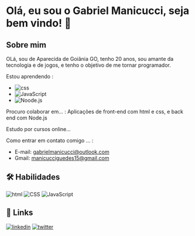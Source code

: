 
# Olá, eu sou o Gabriel Manicucci, seja bem vindo! 👋



## Sobre mim 

OLá, sou de Aparecida de Goiânia GO, tenho 20 anos, sou amante da tecnologia e de jogos, e tenho o objetivo de me tornar programador.



Estou aprendendo : 
-  ![css](https://img.shields.io/badge/CSS3-1572B6?style=for-the-badge&logo=css3&logoColor=white)
-  ![JavaScript](https://img.shields.io/badge/javascript-f0b619?style=for-the-badge&logo=javascript&logoColor=white)
-  ![Noode.js](https://img.shields.io/badge/Node.js-43853D?style=for-the-badge&logo=node.js&logoColor=white)


Procuro colaborar em... :  Aplicações de front-end com html e css, e back end com Node.js


Estudo por cursos online...


Como entrar em contato comigo ... :  
  - E-mail: gabrielmanicucci@outlook.com
  - Gmail: manicucciguedes15@gmail.com


## 🛠 Habilidades
![html](https://img.shields.io/badge/html5-f4442e?style=for-the-badge&logo=HTML5&logoColor=white)
![CSS](https://img.shields.io/badge/css3-315EBD?style=for-the-badge&logo=css3&logoColor=white)
![JavaScript](https://img.shields.io/badge/javascript-f0b619?style=for-the-badge&logo=javascript&logoColor=white)



## 🔗 Links

[![linkedin](https://img.shields.io/badge/linkedin-0A66C2?style=for-the-badge&logo=linkedin&logoColor=white)](https://www.linkedin.com/in/gabriel-manicucci-30a36a20a/)
[![twitter](https://img.shields.io/badge/twitter-1DA1F2?style=for-the-badge&logo=twitter&logoColor=white)](https://twitter.com/GManicucci)
